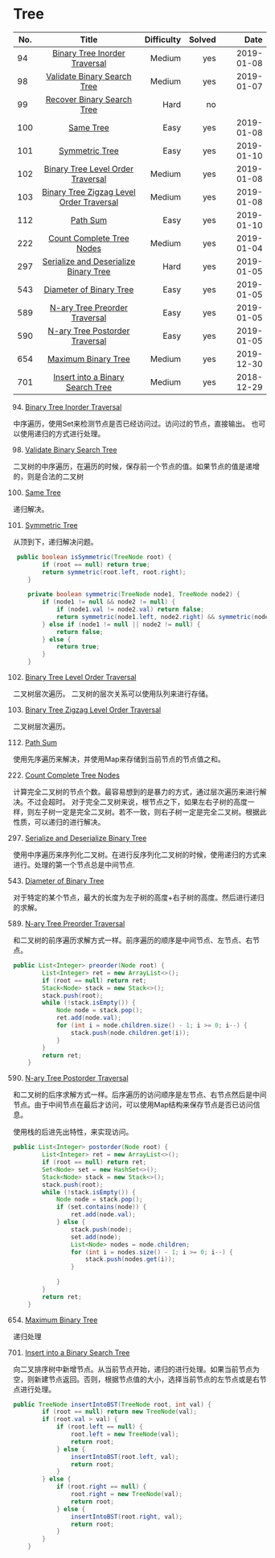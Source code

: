 # Tree
No.|Title|Difficulty|Solved|Date
--|:--:|--:|--:|--:|
94|[Binary Tree Inorder Traversal](https://leetcode.com/problems/binary-tree-inorder-traversal/)|Medium|yes|2019-01-08
98|[Validate Binary Search Tree](https://leetcode.com/problems/validate-binary-search-tree/)|Medium|yes|2019-01-07
99|[Recover Binary Search Tree](https://leetcode.com/problems/recover-binary-search-tree/)|Hard|no
100|[Same Tree](https://leetcode.com/problems/same-tree/)|Easy|yes|2019-01-08
101|[Symmetric Tree](https://leetcode.com/problems/symmetric-tree/)|Easy|yes|2019-01-10
102|[Binary Tree Level Order Traversal](https://leetcode.com/problems/binary-tree-level-order-traversal/)|Medium|yes|2019-01-08
103|[Binary Tree Zigzag Level Order Traversal](https://leetcode.com/problems/binary-tree-zigzag-level-order-traversal/)|Medium|yes|2019-01-08
112|[Path Sum](https://leetcode.com/problems/path-sum/)|Easy|yes|2019-01-10
222|[Count Complete Tree Nodes](https://leetcode.com/problems/count-complete-tree-nodes/)|Medium|yes|2019-01-04
297|[Serialize and Deserialize Binary Tree](https://leetcode.com/problems/serialize-and-deserialize-binary-tree/)|Hard|yes|2019-01-05
543|[Diameter of Binary Tree](https://leetcode.com/problems/diameter-of-binary-tree/)|Easy|yes|2019-01-05
589|[N-ary Tree Preorder Traversal](https://leetcode.com/problems/n-ary-tree-preorder-traversal/)|Easy|yes|2019-01-05
590|[N-ary Tree Postorder Traversal](https://leetcode.com/problems/n-ary-tree-postorder-traversal/)|Easy|yes|2019-01-05
654|[Maximum Binary Tree](https://leetcode.com/problems/maximum-binary-tree/)|Medium|yes|2019-12-30
701|[Insert into a Binary Search Tree](https://leetcode.com/problems/insert-into-a-binary-search-tree/)|Medium|yes|2018-12-29

94. [Binary Tree Inorder Traversal](https://leetcode.com/problems/binary-tree-inorder-traversal/)

中序遍历，使用Set来检测节点是否已经访问过。访问过的节点，直接输出。
也可以使用递归的方式进行处理。

98. [Validate Binary Search Tree](https://leetcode.com/problems/validate-binary-search-tree/)

二叉树的中序遍历，在遍历的时候，保存前一个节点的值。如果节点的值是递增的，则是合法的二叉树

100. [Same Tree](https://leetcode.com/problems/same-tree/)

递归解决。

101. [Symmetric Tree](https://leetcode.com/problems/symmetric-tree/)

从顶到下，递归解决问题。

```java
 public boolean isSymmetric(TreeNode root) {
        if (root == null) return true;
        return symmetric(root.left, root.right);
    }
    
    private boolean symmetric(TreeNode node1, TreeNode node2) {
        if (node1 != null && node2 != null) {
            if (node1.val != node2.val) return false;
            return symmetric(node1.left, node2.right) && symmetric(node1.right, node2.left);
        } else if (node1 != null || node2 != null) {
            return false;
        } else {
            return true;
        }
    }
 ```   

102. [Binary Tree Level Order Traversal](https://leetcode.com/problems/binary-tree-level-order-traversal/)

二叉树层次遍历。 二叉树的层次关系可以使用队列来进行存储。

103. [Binary Tree Zigzag Level Order Traversal](https://leetcode.com/problems/binary-tree-zigzag-level-order-traversal/)

二叉树层次遍历。

112. [Path Sum](https://leetcode.com/problems/path-sum/)

使用先序遍历来解决，并使用Map来存储到当前节点的节点值之和。

222. [Count Complete Tree Nodes](https://leetcode.com/problems/count-complete-tree-nodes/)

计算完全二叉树的节点个数。最容易想到的是暴力的方式，通过层次遍历来进行解决。不过会超时。
对于完全二叉树来说，根节点之下，如果左右子树的高度一样，则左子树一定是完全二叉树。若不一致，则右子树一定是完全二叉树。根据此性质，可以递归的进行解决。

297. [Serialize and Deserialize Binary Tree](https://leetcode.com/problems/serialize-and-deserialize-binary-tree/)

使用中序遍历来序列化二叉树。在进行反序列化二叉树的时候，使用递归的方式来进行。处理的第一个节点总是中间节点.

543. [Diameter of Binary Tree](https://leetcode.com/problems/diameter-of-binary-tree/)

对于特定的某个节点，最大的长度为左子树的高度+右子树的高度。然后进行递归的求解。

589. [N-ary Tree Preorder Traversal](https://leetcode.com/problems/n-ary-tree-preorder-traversal/)

和二叉树的前序遍历求解方式一样。前序遍历的顺序是中间节点、左节点、右节点。

```java
public List<Integer> preorder(Node root) {
        List<Integer> ret = new ArrayList<>();
        if (root == null) return ret;
        Stack<Node> stack = new Stack<>();
        stack.push(root);
        while (!stack.isEmpty()) {
            Node node = stack.pop();
            ret.add(node.val);
            for (int i = node.children.size() - 1; i >= 0; i--) {
                stack.push(node.children.get(i));
            }
        }
        return ret;
    }
```    

590. [N-ary Tree Postorder Traversal](https://leetcode.com/problems/n-ary-tree-postorder-traversal/)

和二叉树的后序求解方式一样。后序遍历的访问顺序是左节点、右节点然后是中间节点。由于中间节点在最后才访问，可以使用Map结构来保存节点是否已访问信息。

使用栈的后进先出特性，来实现访问。

```java
public List<Integer> postorder(Node root) {
        List<Integer> ret = new ArrayList<>();
        if (root == null) return ret;
        Set<Node> set = new HashSet<>();
        Stack<Node> stack = new Stack<>();
        stack.push(root);
        while (!stack.isEmpty()) {
            Node node = stack.pop();
            if (set.contains(node)) {
                ret.add(node.val);
            } else {
                stack.push(node);
                set.add(node);
                List<Node> nodes = node.children;
                for (int i = nodes.size() - 1; i >= 0; i--) {
                    stack.push(nodes.get(i));
                }
                
            }
        }
        return ret;
    }
```    

654. [Maximum Binary Tree](https://leetcode.com/problems/maximum-binary-tree/)

递归处理

701. [Insert into a Binary Search Tree](https://leetcode.com/problems/insert-into-a-binary-search-tree/)

向二叉排序树中新增节点。从当前节点开始，递归的进行处理。如果当前节点为空，则新建节点返回。否则，根据节点值的大小，选择当前节点的左节点或是右节点进行处理。

```java
public TreeNode insertIntoBST(TreeNode root, int val) {
        if (root == null) return new TreeNode(val);
        if (root.val > val) {
            if (root.left == null) {
                root.left = new TreeNode(val);
                return root;
            } else {
                insertIntoBST(root.left, val);
                return root;
            }
        } else {
            if (root.right == null) {
                root.right = new TreeNode(val);
                return root;
            } else {
                insertIntoBST(root.right, val);    
                return root;
            }
        }
    }
```    

